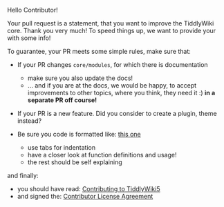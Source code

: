 Hello Contributor! 

Your pull request is a statement, that you want to improve the TiddlyWiki core. Thank you very much! To speed things up, we want to provide your with some info!

To guarantee, your PR meets some simple rules, make sure that: 

 - If your PR changes `core/modules`, for which there is documentation
   - make sure you also update the docs!
   - ... and if you are at the docs, we would be happy, to accept improvements to other topics, where you think, they need it :)  **in a separate PR off course!** 

 - If your PR is a new feature. Did you consider to create a plugin, theme instead?
 
 - Be sure you code is formatted like: [this one](https://github.com/Jermolene/TiddlyWiki5/blob/master/boot/boot.js)
   - use tabs for indentation
   - have a closer look at function definitions and usage!
   - the rest should be self explaining

and finally:

 - you should have read: [Contributing to TiddlyWiki5](https://github.com/Jermolene/TiddlyWiki5/blob/master/contributing.md)
 - and signed the: [Contributor License Agreement](https://github.com/Jermolene/TiddlyWiki5/blob/master/contributing.md#contributor-license-agreement)
